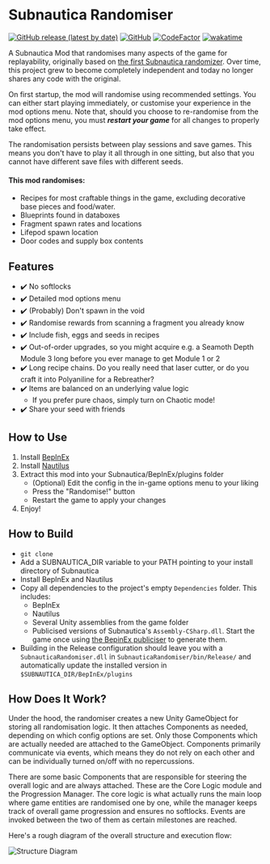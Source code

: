 # Subnautica Randomiser

[![GitHub release (latest by date)](https://img.shields.io/github/v/release/tinyhoot/SubnauticaRandomiser)](https://github.com/tinyhoot/SubnauticaRandomiser/releases)
[![GitHub](https://img.shields.io/github/license/tinyhoot/SubnauticaRandomiser)](https://github.com/tinyhoot/SubnauticaRandomiser/blob/master/LICENSE)
[![CodeFactor](https://www.codefactor.io/repository/github/tinyhoot/subnauticarandomiser/badge/master)](https://www.codefactor.io/repository/github/tinyhoot/subnauticarandomiser/overview/master)
[![wakatime](https://wakatime.com/badge/github/tinyhoot/SubnauticaRandomiser.svg)](https://wakatime.com/badge/github/tinyhoot/SubnauticaRandomiser)

A Subnautica Mod that randomises many aspects of the game for replayability, originally based on [the first Subnautica randomizer](https://github.com/stephenengland/SubnauticaRandomizer). Over time, this project grew to become completely independent and today no longer shares any code with the original. 

On first startup, the mod will randomise using recommended settings. You can either start playing immediately, or customise your experience in the mod options menu. Note that, should you choose to re-randomise from the mod options menu, you must _**restart your game**_ for all changes to properly take effect.

The randomisation persists between play sessions and save games. This means you don't have to play it all through in one sitting, but also that you cannot have different save files with different seeds.

#### This mod randomises:
* Recipes for most craftable things in the game, excluding decorative base pieces and food/water.
* Blueprints found in databoxes
* Fragment spawn rates and locations
* Lifepod spawn location
* Door codes and supply box contents

## Features
- ✔️ No softlocks
- ✔️ Detailed mod options menu
- ✔️ (Probably) Don't spawn in the void
- ✔️ Randomise rewards from scanning a fragment you already know
- ✔️ Include fish, eggs and seeds in recipes
- ✔️ Out-of-order upgrades, so you might acquire e.g. a Seamoth Depth Module 3 long before you ever manage to get Module 1 or 2
- ✔️ Long recipe chains. Do you really need that laser cutter, or do you craft it into Polyaniline for a Rebreather?
- ✔️ Items are balanced on an underlying value logic
   - If you prefer pure chaos, simply turn on Chaotic mode!
- ✔️ Share your seed with friends

## How to Use
1. Install [BepInEx](https://www.nexusmods.com/subnautica/mods/1108)
2. Install [Nautilus](https://www.nexusmods.com/subnautica/mods/1262)
3. Extract this mod into your Subnautica/BepInEx/plugins folder
   * (Optional) Edit the config in the in-game options menu to your liking
   * Press the "Randomise!" button
   * Restart the game to apply your changes
4. Enjoy!

## How to Build
* `git clone`
* Add a SUBNAUTICA_DIR variable to your PATH pointing to your install directory of Subnautica
* Install BepInEx and Nautilus
* Copy all dependencies to the project's empty `Dependencies` folder. This includes:
  * BepInEx
  * Nautilus
  * Several Unity assemblies from the game folder
  * Publicised versions of Subnautica's `Assembly-CSharp.dll`. Start the game once using [the BepinEx publiciser](https://github.com/MrPurple6411/Bepinex-Tools/releases/) to generate them.
* Building in the Release configuration should leave you with a `SubnauticaRandomiser.dll` in `SubnauticaRandomiser/bin/Release/` and automatically update the installed version in `$SUBNAUTICA_DIR/BepInEx/plugins`

## How Does It Work?
Under the hood, the randomiser creates a new Unity GameObject for storing all randomisation logic. It then attaches Components as needed, depending on which config options are set. Only those Components which are actually needed are attached to the GameObject. Components primarily communicate via events, which means they do not rely on each other and can be individually turned on/off with no repercussions.

There are some basic Components that are responsible for steering the overall logic and are always attached. These are the Core Logic module and the Progression Manager. The core logic is what actually runs the main loop where game entities are randomised one by one, while the manager keeps track of overall game progression and ensures no softlocks. Events are invoked between the two of them as certain milestones are reached.

Here's a rough diagram of the overall structure and execution flow:

![Structure Diagram](https://github.com/tinyhoot/SubnauticaRandomiser/blob/master/StructureDiagram.png)
